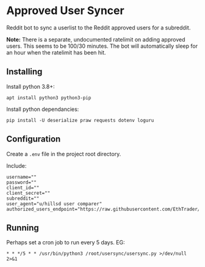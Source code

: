Approved User Syncer
====================

Reddit bot to sync a userlist to the Reddit approved users for a subreddit.

**Note:** There is a separate, undocumented ratelimit on adding approved users. This seems to be 100/30 minutes. The bot will automatically sleep for an hour when the ratelimit has been hit.


## Installing

Install python 3.8+:

    apt install python3 python3-pip

Install python dependancies:

    pip install -U deserialize praw requests dotenv loguru


## Configuration

Create a `.env` file in the project root directory.

Include:

    username=""
    password=""
    client_id=""
    client_secret=""
    subreddit=""
    user_agent="u/hillsd user comparer"
    authorized_users_endpoint="https://raw.githubusercontent.com/EthTrader/donut.distribution/main/docs/users.json"


## Running

Perhaps set a cron job to run every 5 days. EG:

    * * */5 * * /usr/bin/python3 /root/usersync/usersync.py >/dev/null 2>&1
